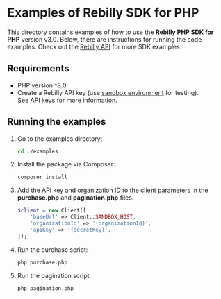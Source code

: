# Examples of Rebilly SDK for PHP

This directory contains examples of how to use the **Rebilly PHP SDK for PHP** version v3.0. Below, there are instructions for running the code examples. Check out the [Rebilly API](https://api-reference.rebilly.com/) for more SDK examples.

## Requirements

- PHP version ^8.0.
- Create a Rebilly API key (use [sandbox environment](https://www.rebilly.com/docs/tutorials/environments/#sandbox-environment) for testing).  
  See [API keys](https://www.rebilly.com/docs/dev-docs/api-keys/) for more information.

## Running the examples

1. Go to the examples directory:  

   ```bash
   cd ./examples
   ```

1. Install the package via Composer:  

   ```bash
   composer install
   ```

1. Add the API key and organization ID to the client parameters in the **purchase.php** and **pagination.php** files.  

    ```php
    $client = new Client([
        'baseUrl' => Client::SANDBOX_HOST,
        'organizationId' => '{organizationId}',
        'apiKey' => '{secretKey}',
    ]);
    ```

1. Run the purchase script:  

   ```bash
   php purchase.php
   ```

1. Run the pagination script:  
   ```bash
   php pagination.php
   ```

